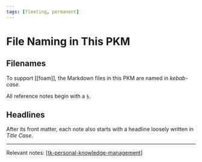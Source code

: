```yaml
---
tags: [fleeting, permanent]
---
```


# File Naming in This PKM

## Filenames

To support [[foam]], the Markdown files in this PKM are named in *kebab-case*. 

All reference notes begin with a `§`.

## Headlines

After its front matter, each note also starts with a headline loosely written in *Title Case*.

---
Relevant notes: [[tk-personal-knowledge-management]]

[//begin]: # "Autogenerated link references for markdown compatibility"
[tk-personal-knowledge-management]: tk-personal-knowledge-management "TK Personal Knowledge Management"
[//end]: # "Autogenerated link references"